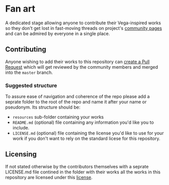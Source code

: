 # Fan art
A dedicated stage allowing anyone to contribute their Vega-inspired works so they don't get lost in fast-moving threads on project's [community pages](https://linktr.ee/vegaprotocol) and can be admired by everyone in a single place.

## Contributing
Anyone wishing to add their works to this repository can [create a Pull Request](https://docs.github.com/en/github/collaborating-with-pull-requests/proposing-changes-to-your-work-with-pull-requests/creating-a-pull-requests) which will get reviewed by the community members and merged into the `master` branch. 

### Suggested structure
To assure ease of navigation and coherence of the repo please add a seprate folder to the root of the repo and name it after your name or pseudonym. Its structure should be:
  - `resources` sub-folder containing your works
  - `README.md` (optional) file containing any information you'd like you to include.
  - `LICENSE.md` (optional) file containing the license you'd like to use for your work if you don't want to rely on the standard licese for this repository. 

## Licensing
If not stated otherwise by the contributors themselves with a seprate LICENSE.md file contined in the folder with their works all the works in this repository are licensed under this [license](LICENSE.md).
